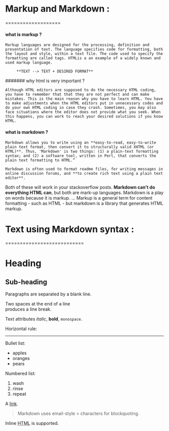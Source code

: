 
# Markup and Markdown :
  ===================

#### what is markup ?

	Markup languages are designed for the processing, definition and presentation of text. The language specifies code for formatting, both the layout and style, within a text file. The code used to specify the formatting are called tags. HTMLis a an example of a widely known and used markup language.

		 **TEXT --> TEXT + DESIRED FORMAT**
####### why html is very important ?
         
 	Although HTML editors are supposed to do the necessary HTML coding, you have to remember that that they are not perfect and can make mistakes. This is the main reason why you have to learn HTML. You have to make adjustments when the HTML editors put in unnecessary codes and do your own HTML coding in case they crash. Sometimes, you may also face situations where the editor does not provide what you seek. When this happens, you can work to reach your desired solutions if you know HTML.

#### what is markdown ?

	Markdown allows you to write using an **easy-to-read, easy-to-write plain text format, then convert it to structurally valid XHTML (or HTML)**. Thus, 'Markdown' is two things: (1) a plain-text formatting syntax; and (2) a software tool, written in Perl, that converts the plain text formatting to HTML.”

	Markdown is often used to format readme files, for writing messages in online discussion forums, and **to create rich text using a plain text editor**.

Both of these will work in your stackoverflow posts. **Markdown can't do everything HTML can**, but both are mark-up languages. Markdown is a play on words because it is markup. ... Markup is a general term for content formatting - such as HTML - but markdown is a library that generates HTML markup.

# Text using Markdown syntax :
  ===========================
  
Heading
=======

## Sub-heading

Paragraphs are separated
by a blank line.

Two spaces at the end of a line  
produces a line break.

Text attributes _italic_, 
**bold**, `monospace`.

Horizontal rule:

---

Bullet list:

  * apples
  * oranges
  * pears

Numbered list:

  1. wash
  2. rinse
  3. repeat

A [link][example].

  [example]: http://example.com



> Markdown uses email-style > characters for blockquoting.

Inline <abbr title="Hypertext Markup Language">HTML</abbr> is supported.


